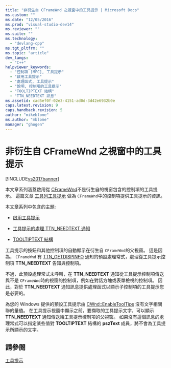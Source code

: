 ```yaml
---
title: "非衍生自 CFrameWnd 之視窗中的工具提示 | Microsoft Docs"
ms.custom: ""
ms.date: "12/05/2016"
ms.prod: "visual-studio-dev14"
ms.reviewer: ""
ms.suite: ""
ms.technology: 
  - "devlang-cpp"
ms.tgt_pltfrm: ""
ms.topic: "article"
dev_langs: 
  - "C++"
helpviewer_keywords: 
  - "控制項 [MFC], 工具提示"
  - "啟用工具提示"
  - "處理函式, 工具提示"
  - "說明, 控制項的工具提示"
  - "TOOLTIPTEXT 結構"
  - "TTN_NEEDTEXT 訊息"
ms.assetid: cad5ef0f-02e3-4151-ad0d-3d42e6932b0e
caps.latest.revision: 9
caps.handback.revision: 5
author: "mikeblome"
ms.author: "mblome"
manager: "ghogen"
---
```

# 非衍生自 CFrameWnd 之視窗中的工具提示
[!INCLUDE[vs2017banner](../assembler/inline/includes/vs2017banner.md)]

本文章系列涵蓋啟用從 [CFrameWnd](../mfc/reference/cframewnd-class.md)不是衍生自的視窗包含的控制項的工具提示。  這篇文章 [工具列工具提示](../mfc/toolbar-tool-tips.md) 做為 `CFrameWnd`中的控制項提供工具提示的資訊。  
  
 本文章系列中包含的主題:  
  
-   [啟用工具提示](../mfc/enabling-tool-tips.md)  
  
-   [工具提示的處理 TTN\_NEEDTEXT 通知](../mfc/handling-ttn-needtext-notification-for-tool-tips.md)  
  
-   [TOOLTIPTEXT 結構](../mfc/tooltiptext-structure.md)  
  
 工具提示的按鈕和其他控制項的自動顯示在衍生自 `CFrameWnd`的父視窗。  這是因為， `CFrameWnd` 有 [TTN\_GETDISPINFO](http://msdn.microsoft.com/library/windows/desktop/bb760269) 通知的預設處理常式，處理從工具提示控制項 **TTN\_NEEDTEXT** 告知與控制項。  
  
 不過，此預設處理常式未呼叫，在 **TTN\_NEEDTEXT** 通知從工具提示控制項傳送與不是 `CFrameWnd`時的視窗的控制項，例如在對話方塊或表單檢視的控制項。  因此，對於 **TTN\_NEEDTEXT** 通知訊息提供處理函式以顯示子控制項的工具提示您是必要的。  
  
 為您的 Windows 提供的預設工具提示由 [CWnd::EnableToolTips](../Topic/CWnd::EnableToolTips.md) 沒有文字相關聯的量值。  在工具提示視窗中顯示之前，要擷取的工具提示文字，可以顯示 **TTN\_NEEDTEXT** 通知傳送給工具提示控制項的父視窗。  如果沒有這個訊息的處理常式可以指定某些值對 **TOOLTIPTEXT** 結構的 **pszText** 成員，將不會為工具提示所顯示的文字。  
  
## 請參閱  
 [工具提示](../mfc/tool-tips.md)